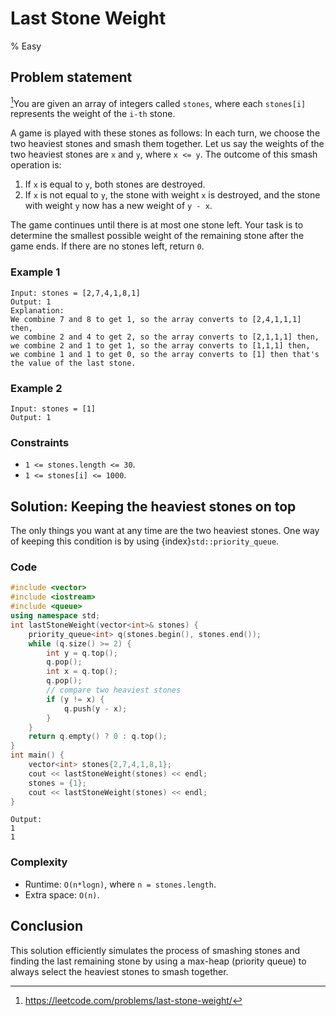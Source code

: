 # Last Stone Weight
% Easy
## Problem statement

[^url]You are given an array of integers called `stones`, where each `stones[i]` represents the weight of the `i-th` stone.

A game is played with these stones as follows: In each turn, we choose the two heaviest stones and smash them together. Let us say the weights of the two heaviest stones are `x` and `y`, where `x <= y`. The outcome of this smash operation is:

1. If `x` is equal to `y`, both stones are destroyed.
2. If `x` is not equal to `y`, the stone with weight `x` is destroyed, and the stone with weight `y` now has a new weight of `y - x`.

The game continues until there is at most one stone left. Your task is to determine the smallest possible weight of the remaining stone after the game ends. If there are no stones left, return `0`.

[^url]: https://leetcode.com/problems/last-stone-weight/

### Example 1

```text
Input: stones = [2,7,4,1,8,1]
Output: 1
Explanation: 
We combine 7 and 8 to get 1, so the array converts to [2,4,1,1,1] then,
we combine 2 and 4 to get 2, so the array converts to [2,1,1,1] then,
we combine 2 and 1 to get 1, so the array converts to [1,1,1] then,
we combine 1 and 1 to get 0, so the array converts to [1] then that's the value of the last stone.
```

### Example 2

```text
Input: stones = [1]
Output: 1
```

### Constraints

* `1 <= stones.length <= 30`.
* `1 <= stones[i] <= 1000`.
    

## Solution: Keeping the heaviest stones on top

The only things you want at any time are the two heaviest stones. One way of keeping this condition is by using {index}`std::priority_queue`.

### Code

```cpp
#include <vector>
#include <iostream>
#include <queue>
using namespace std;
int lastStoneWeight(vector<int>& stones) {
    priority_queue<int> q(stones.begin(), stones.end());
    while (q.size() >= 2) {
        int y = q.top();
        q.pop();
        int x = q.top();
        q.pop();
        // compare two heaviest stones
        if (y != x) {
            q.push(y - x);
        }
    }
    return q.empty() ? 0 : q.top();    
}
int main() {
    vector<int> stones{2,7,4,1,8,1};
    cout << lastStoneWeight(stones) << endl;
    stones = {1};
    cout << lastStoneWeight(stones) << endl;
}
```

```text
Output:
1
1
```

### Complexity

* Runtime: `O(n*logn)`, where `n = stones.length`.   
* Extra space: `O(n)`.
    
## Conclusion    

This solution efficiently simulates the process of smashing stones and finding the last remaining stone by using a max-heap (priority queue) to always select the heaviest stones to smash together.
